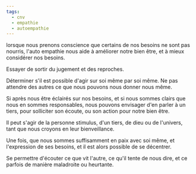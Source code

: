 ```yaml
---
tags:
  - cnv
  - empathie
  - autoempathie
---
```

lorsque nous prenons conscience que certains de nos besoins ne sont pas nourris, l'auto empathie nous aide à améliorer notre bien être, et à mieux considérer nos besoins.

Essayer de sortir du jugement et des reproches.

Déterminer s'il est possible d'agir sur soi même par soi même. Ne pas attendre des autres ce que nous pouvons nous donner nous même.

Si après nous être éclairés sur nos besoins, et si nous sommes clairs que nous en sommes responsables, nous pouvons envisager d'en parler à un tiers, pour solliciter son écoute, ou son action pour notre bien être.

Il peut s'agir de la personne stimulus, d'un tiers, de dieu ou de l'univers, tant que nous croyons en leur bienveillance.

Une fois, que nous sommes suffisamment en paix avec soi même, et l'expression de ses besoins, et il est alors possible de se décentrer.

Se permettre d'écouter ce que vit l'autre, ce qu'il tente de nous dire, et ce parfois de manière maladroite ou heurtante.

